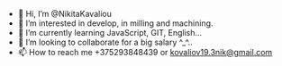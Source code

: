 - 👋 Hi, I’m @NikitaKavaliou
- 👀 I’m interested in develop, in milling and machining.
- 🌱 I’m currently learning JavaScript, GIT, English...
- 💞️ I’m looking to collaborate for a big salary ^_^..
- 📫 How to reach me +375293848439 or kovaliov19.3nik@gmail.com

<!---
NikitaKavaliou/NikitaKavaliou is a ✨ special ✨ repository because its `README.md` (this file) appears on your GitHub profile.
You can click the Preview link to take a look at your changes.
--->

